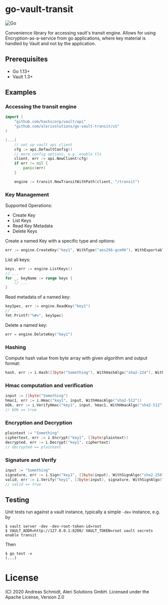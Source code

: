 # go-vault-transit

![Go](https://github.com/alerisolutions/go-vault-transit/workflows/Go/badge.svg?branch=master)

Convenience library for accessing vault's transit engine. Allows for using Encryption-as-a-service from go applications, where key material is handled by Vault and not by the application.

## Prerequisites

* Go 1.13+
* Vault 1.3+

## Examples

### Accessing the transit engine

```go
import (
    "github.com/hashicorp/vault/api"
    "github.com/alerisolutions/go-vault-transit/v1"
)

(...)
    // set up vault api client
    cfg := api.DefaultConfig()
    // more config options, e.g. enable tls
    client, err := api.NewClient(cfg)
    if err != nil {
        panic(err)
    }

    engine := transit.NewTransitWithPath(client, "/transit")
```

### Key Management

Supported Operations:
* Create Key 
* List Keys
* Read Key Metadata
* Delete Keys

Create a named Key with a specific type and options:
```go
err := engine.CreateKey("key1", WithType("aes256-gcm96"), WithExportable(),  WithPlaintextBackup())
```

List all keys:
```go
keys, err := engine.ListKeys()
// ...
for _, keyName := range keys {
    // ...
}
```

Read metadata of a named key:
```go
keySpec, err := engine.ReadKey("key1")
// ...
fmt.Printf("%#v", keySpec)
```

Delete a named key:
```go
err = engine.DeleteKey("key1")
```

### Hashing

Compute hash value from byte array with given algorithm and output format:
```go
hash, err := i.Hash([]byte("Something"), WithHashAlgo("sha2-224"), WithHashFormat("base64"))
```

### Hmac computation and verification

```go
input := []byte("Something")
hmac1, err := i.Hmac("key1", input, WithHmacAlgo("sha2-512"))
bOk, err := i.VerifyHmac("key1", input, hmac1, WithHmacAlgo("sha2-512"))
// bOk == true
```

### Encryption and Decryption

```go
plaintext := "Something"
ciphertext, err := i.Encrypt("key1", []byte(plaintext))
decrypted, err := i.Decrypt("key1", ciphertext)
// decrypted == plaintext
```

### Signature and Verify

```go
input := "Something"
signature, err := i.Sign("key1", []byte(input), WithSignAlgo("sha2-256"))
valid, err := i.Verify("key1", []byte(input), signature, WithSignAlgo("sha2-256"))
// valid == true
```


## Testing

Unit tests run against a vault instance, typically a simple `-dev` instance, e.g. by

```
$ vault server -dev -dev-root-token-id=root
$ VAULT_ADDR=http://127.0.0.1:8200/ VAULT_TOKEN=root vault secrets enable transit
```

Then

```
$ go test -v
(...)
```

# License
(C) 2020 Andreas Schmidt, Aleri Solutions GmbH. Licensed under the Apache License, Version 2.0
